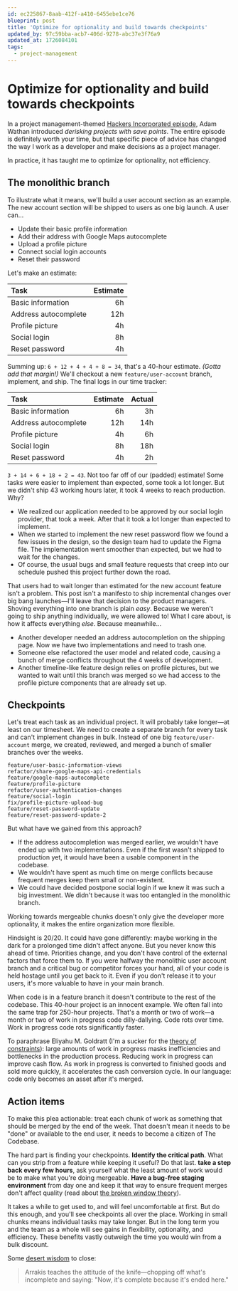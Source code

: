 ```yaml
---
id: ec225867-8aab-412f-a410-6455ebe1ce76
blueprint: post
title: 'Optimize for optionality and build towards checkpoints'
updated_by: 97c59bba-acb7-406d-9278-abc37e3f76a9
updated_at: 1726084101
tags:
  - project-management
---
```

# Optimize for optionality and build towards checkpoints

In a project management-themed [Hackers Incorporated episode](https://hackersincorporated.com/episodes/how-to-not-suck-at-project-management), Adam Wathan introduced *derisking projects with save points*. The entire episode is definitely worth your time, but that specific piece of advice has changed the way I work as a developer and make decisions as a project manager.

In practice, it has taught me to optimize for optionality, not efficiency.

<!--more-->

## The monolithic branch

To illustrate what it means, we'll build a user account section as an example. The new account section will be shipped to users as one big launch. A user can…

- Update their basic profile information
- Add their address with Google Maps autocomplete
- Upload a profile picture
- Connect social login accounts
- Reset their password

Let's make an estimate:

| **Task** | **Estimate** |
|:--|--:|
| Basic information | 6h |
| Address autocomplete | 12h |
| Profile picture | 4h |
| Social login | 8h |
| Reset password | 4h |

Summing up: `6 + 12 + 4 + 4 + 8 = 34`,  that's a 40-hour estimate. *(Gotta add that margin!)* We'll checkout a new `feature/user-account` branch, implement, and ship. The final logs in our time tracker:

| **Task** | **Estimate** | **Actual** |
|:--|--:|--:|
| Basic information | 6h | 3h |
| Address autocomplete | 12h | 14h |
| Profile picture | 4h | 6h |
| Social login | 8h | 18h |
| Reset password | 4h | 2h |

`3 + 14 + 6 + 18 + 2 = 43`. Not too far off of our (padded) estimate! Some tasks were easier to implement than expected, some took a lot longer. But we didn't ship 43 working hours later, it took 4 weeks to reach production. Why?

- We realized our application needed to be approved by our social login provider, that took a week. After that it took a lot longer than expected to implement.
- When we started to implement the new reset password flow we found a few issues in the design, so the design team had to update the Figma file. The implementation went smoother than expected, but we had to wait for the changes.
- Of course, the usual bugs and small feature requests that creep into our schedule pushed this project further down the road.

That users had to wait longer than estimated for the new account feature isn't a problem. This post isn't a manifesto to ship incremental changes over big bang launches—I'll leave that decision to the product managers. Shoving everything into one branch is plain *easy*. Because we weren't going to ship anything individually, we were allowed to! What I care about, is how it affects everything _else_. Because meanwhile…

- Another developer needed an address autocompletion on the shipping page. Now we have two implementations and need to trash one.
- Someone else refactored the user model and related code, causing a bunch of merge conflicts throughout the 4 weeks of development. 
- Another timeline-like feature design relies on profile pictures, but we wanted to wait until this branch was merged so we had access to the profile picture components that are already set up.

## Checkpoints

Let's treat each task as an individual project. It will probably take longer—at least on our timesheet. We need to create a separate branch for every task and can't implement changes in bulk. Instead of one big `feature/user-account` merge, we created, reviewed, and merged a bunch of smaller branches over the weeks.

```
feature/user-basic-information-views
refactor/share-google-maps-api-credentials
feature/google-maps-autocomplete
feature/profile-picture
refactor/user-authentication-changes
feature/social-login
fix/profile-picture-upload-bug
feature/reset-password-update
feature/reset-password-update-2
```

But what have we gained from this approach?

- If the address autocompletion was merged earlier, we wouldn't have ended up with two implementations. Even if the first wasn't shipped to production yet, it would have been a usable component in the codebase.
- We wouldn't have spent as much time on merge conflicts because frequent merges keep them small or non-existent.
- We could have decided postpone social login if we knew it was such a big investment. We didn't because it was too entangled in the monolithic branch.

Working towards mergeable chunks doesn't only give the developer more optionality, it makes the entire organization more flexible.

Hindsight is 20/20. It could have gone differently: maybe working in the dark for a prolonged time didn't affect anyone. But you never know this ahead of time. Priorities change, and you don't have control of the external factors that force them to. If you were halfway the monolithic user account branch and a critical bug or competitor forces your hand, all of your code is held hostage until you get back to it. Even if you don't release it to your users, it's more valuable to have in your main branch.

When code is in a feature branch it doesn't contribute to the rest of the codebase. This 40-hour project is an innocent example. We often fall into the same trap for 250-hour projects. That's a month or two of work—a month or two of work in progress code dilly-dallying. Code rots over time. Work in progress code rots significantly faster.

To paraphrase Eliyahu M. Goldratt (I'm a sucker for the [theory of constraints](https://literal.club/book/the-goal-guyo5)): large amounts of work in progress masks inefficiencies and bottlenecks in the production process. Reducing work in progress can improve cash flow. As work in progress is converted to finished goods and sold more quickly, it accelerates the cash conversion cycle. In our language: code only becomes an asset after it's merged.

## Action items

To make this plea actionable: treat each chunk of work as something that should be merged by the end of the week. That doesn't mean it needs to be "done" or available to the end user, it needs to become a citizen of The Codebase.

The hard part is finding your checkpoints. **Identify the critical path**. What can you strip from a feature while keeping it useful? Do that last. **take a step back every few hours**, ask yourself what the least amount of work would be to make what you're doing mergeable. **Have a bug-free staging environment** from day one and keep it that way to ensure frequent merges don't affect quality (read about [the broken window theory](https://en.wikipedia.org/wiki/Broken_windows_theory)).

It takes a while to get used to, and will feel uncomfortable at first. But do this enough, and you'll see checkpoints all over the place. Working in small chunks means individual tasks may take longer. But in the long term you and the team as a whole will see gains in flexibility, optionality, and efficiency. These benefits vastly outweigh the time you would win from a bulk discount.

Some [desert wisdom](https://www.goodreads.com/quotes/184098-arrakis-teaches-the-attitude-of-the-knife---chopping-off) to close:

> Arrakis teaches the attitude of the knife—chopping off what's incomplete and saying: "Now, it's complete because it's ended here."